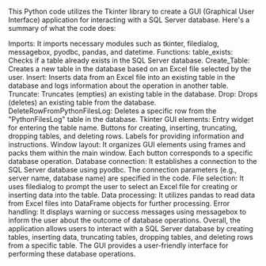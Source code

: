 
This Python code utilizes the Tkinter library to create a GUI (Graphical User Interface) application for interacting with a SQL Server database. 
Here's a summary of what the code does:

Imports: It imports necessary modules such as tkinter, filedialog, messagebox, pyodbc, pandas, and datetime.
Functions:
table_exists: Checks if a table already exists in the SQL Server database.
Create_Table: Creates a new table in the database based on an Excel file selected by the user.
Insert: Inserts data from an Excel file into an existing table in the database and logs information about the operation in another table.
Truncate: Truncates (empties) an existing table in the database.
Drop: Drops (deletes) an existing table from the database.
DeleteRowFromPythonFilesLog: Deletes a specific row from the "PythonFilesLog" table in the database.
Tkinter GUI elements:
Entry widget for entering the table name.
Buttons for creating, inserting, truncating, dropping tables, and deleting rows.
Labels for providing information and instructions.
Window layout:
It organizes GUI elements using frames and packs them within the main window.
Each button corresponds to a specific database operation.
Database connection:
It establishes a connection to the SQL Server database using pyodbc.
The connection parameters (e.g., server name, database name) are specified in the code.
File selection:
It uses filedialog to prompt the user to select an Excel file for creating or inserting data into the table.
Data processing:
It utilizes pandas to read data from Excel files into DataFrame objects for further processing.
Error handling:
It displays warning or success messages using messagebox to inform the user about the outcome of database operations.
Overall, the application allows users to interact with a SQL Server database by creating tables, inserting data, truncating tables, dropping tables, and deleting rows from a specific table. The GUI provides a user-friendly interface for performing these database operations.
